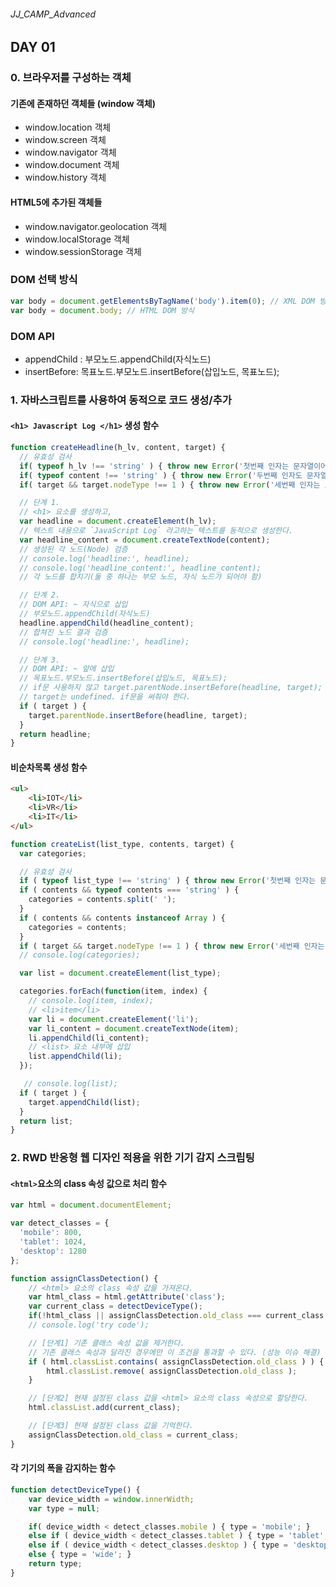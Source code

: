 ###### JJ_CAMP_Advanced

## DAY 01

### 0. 브라우저를 구성하는 객체 
#### 기존에 존재하던 객체들 (window 객체)
- window.location 객체
- window.screen 객체 
- window.navigator 객체
- window.document 객체
- window.history 객체
 
#### HTML5에 추가된 객체들
- window.navigator.geolocation 객체
- window.localStorage 객체
- window.sessionStorage 객체

### DOM 선택 방식
```javascript
var body = document.getElementsByTagName('body').item(0); // XML DOM 방식
var body = document.body; // HTML DOM 방식
```

### DOM API
- appendChild : 부모노드.appendChild(자식노드)
- insertBefore: 목표노드.부모노드.insertBefore(삽입노드, 목표노드);

### 1. 자바스크립트를 사용하여 동적으로 코드 생성/추가
#### `<h1> Javascript Log </h1>` 생성 함수
```javascript
function createHeadline(h_lv, content, target) {
  // 유효성 검사
  if( typeof h_lv !== 'string' ) { throw new Error('첫번째 인자는 문자열이어야 한다.'); }
  if( typeof content !== 'string' ) { throw new Error('두번째 인자도 문자열이어야 한다.'); }
  if( target && target.nodeType !== 1 ) { throw new Error('세번째 인자는 요소노드여야 한다.'); }

  // 단계 1.
  // <h1> 요소를 생성하고,
  var headline = document.createElement(h_lv);
  // 텍스트 내용으로 `JavaScript Log` 라고하는 텍스트를 동적으로 생성한다.
  var headline_content = document.createTextNode(content);
  // 생성된 각 노드(Node) 검증
  // console.log('headline:', headline);
  // console.log('headline_content:', headline_content);
  // 각 노드를 합치기(둘 중 하나는 부모 노드, 자식 노드가 되어야 함)

  // 단계 2.
  // DOM API: ~ 자식으로 삽입
  // 부모노드.appendChild(자식노드)
  headline.appendChild(headline_content);
  // 합쳐진 노드 결과 검증
  // console.log('headline:', headline);

  // 단계 3.
  // DOM API: ~ 앞에 삽입
  // 목표노드.부모노드.insertBefore(삽입노드, 목표노드);
  // if문 사용하지 않고 target.parentNode.insertBefore(headline, target); 사용할 경우
  // target는 undefined. if문을 써줘야 한다.
  if ( target ) {
    target.parentNode.insertBefore(headline, target);
  }
  return headline;
}
```

#### 비순차목록 생성 함수
```html
<ul>
	<li>IOT</li>
	<li>VR</li>
	<li>IT</li>
</ul>
```

```javascript
function createList(list_type, contents, target) {
  var categories;

  // 유효성 검사
  if ( typeof list_type !== 'string' ) { throw new Error('첫번째 인자는 문자열이어야 합니다.'); }
  if ( contents && typeof contents === 'string' ) {
    categories = contents.split(' ');
  }
  if ( contents && contents instanceof Array ) {
    categories = contents;
  }
  if ( target && target.nodeType !== 1 ) { throw new Error('세번째 인자는 요소노드여야 합니다.'); }
  // console.log(categories);

  var list = document.createElement(list_type);

  categories.forEach(function(item, index) {
    // console.log(item, index);
    // <li>item</li>
    var li = document.createElement('li');
    var li_content = document.createTextNode(item);
    li.appendChild(li_content);
    // <list> 요소 내부에 삽입
    list.appendChild(li);
  });

   // console.log(list);
  if ( target ) {
    target.appendChild(list);
  }
  return list;
}
```

### 2. RWD 반응형 웹 디자인 적용을 위한 기기 감지 스크립팅 
#### `<html>`요소의 class 속성 값으로 처리 함수
```javascript
var html = document.documentElement;

var detect_classes = {
  'mobile': 800,
  'tablet': 1024,
  'desktop': 1280
};
```

```javascript
function assignClassDetection() {
    // <html> 요소의 class 속성 값을 가져온다.
    var html_class = html.getAttribute('class');
    var current_class = detectDeviceType();
    if(!html_class || assignClassDetection.old_class === current_class ) { return; } // 함수 종료
    // console.log('try code');

    // [단계1] 기존 클래스 속성 값을 제거한다.
    // 기존 클래스 속성과 달라진 경우에만 이 조건을 통과할 수 있다. (성능 이슈 해결)
    if ( html.classList.contains( assignClassDetection.old_class ) ) {
        html.classList.remove( assignClassDetection.old_class );
    }

    // [단계2] 현재 설정된 class 값을 <html> 요소의 class 속성으로 할당한다.
    html.classList.add(current_class);

    // [단계3] 현재 설정된 class 값을 기억한다.
    assignClassDetection.old_class = current_class;
}
```

#### 각 기기의 폭을 감지하는 함수 
```javascript
function detectDeviceType() {
    var device_width = window.innerWidth;
    var type = null;

    if( device_width < detect_classes.mobile ) { type = 'mobile'; }
    else if ( device_width < detect_classes.tablet ) { type = 'tablet'; }
    else if ( device_width < detect_classes.desktop ) { type = 'desktop'; }
    else { type = 'wide'; }
    return type;
}
```